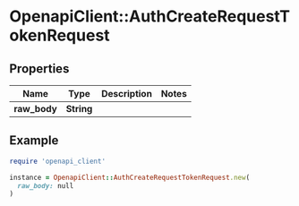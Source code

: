 # OpenapiClient::AuthCreateRequestTokenRequest

## Properties

| Name | Type | Description | Notes |
| ---- | ---- | ----------- | ----- |
| **raw_body** | **String** |  |  |

## Example

```ruby
require 'openapi_client'

instance = OpenapiClient::AuthCreateRequestTokenRequest.new(
  raw_body: null
)
```


